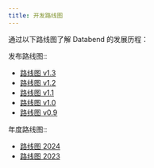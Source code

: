 ```yaml
---
title: 开发路线图
---
```


通过以下路线图了解 Databend 的发展历程：

发布路线图::
- [路线图 v1.3](https://github.com/datafuselabs/databend/issues/11868)
- [路线图 v1.2](https://github.com/datafuselabs/databend/issues/11073)
- [路线图 v1.1](https://github.com/datafuselabs/databend/issues/10334)
- [路线图 v1.0](https://github.com/datafuselabs/databend/issues/9604)
- [路线图 v0.9](https://github.com/datafuselabs/databend/issues/7052)

年度路线图::
- [路线图 2024](https://github.com/datafuselabs/databend/issues/14167)
- [路线图 2023](https://github.com/datafuselabs/databend/issues/9448)